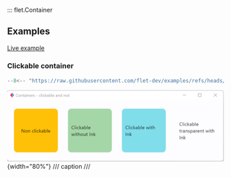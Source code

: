 ::: flet.Container

## Examples

[Live example](https://flet-controls-gallery.fly.dev/layout/container)

### Clickable container

```python
--8<-- "https://raw.githubusercontent.com/flet-dev/examples/refs/heads/v1-docs/python/controls/container/clickable-container.py"
```

![clickable-container](https://raw.githubusercontent.com/flet-dev/examples/v1-docs/python/controls/container/media/clickable-container.gif){width="80%"}
/// caption
///

